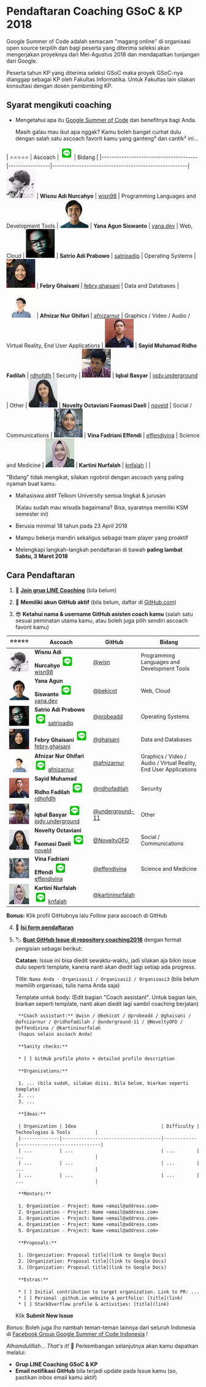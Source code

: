 # Pendaftaran Coaching GSoC & KP 2018

Google Summer of Code adalah semacam "magang online" di organisasi open source terpilih dan bagi peserta yang diterima seleksi akan mengerjakan proyeknya dari Mei-Agustus 2018 dan mendapatkan tunjangan dari Google.

Peserta tahun KP yang diterima seleksi GSoC maka proyek GSoC-nya dianggap sebagai KP oleh Fakultas Informatika. Untuk Fakultas lain silakan konsultasi dengan dosen pembimbing KP.

## Syarat mengikuti coaching

* Mengetahui apa itu [Google Summer of Code](/) dan benefitnya bagi Anda.

  Masih galau mau ikut apa nggak? Kamu boleh banget curhat dulu dengan salah satu ascoach favorit kamu yang ganteng² dan cantik² ini...
  
| ⭐⭐⭐⭐⭐                       | Ascoach            | ![LINE](icons8-line-32.png) | Bidang                                                | 
|---------------------------------------|-----------------|-------------------------------------------------------|
![ascoach](telkomuniversity-2018/wisn75.jpg) | **Wisnu Adi Nurcahyo** | [wisn98](https://line.me/ti/p/wisn98) | Programming Languages and Development Tools |
![ascoach](telkomuniversity-2018/bekicot75.jpg) | **Yana Agun Siswanto** | [yana.dev](https://line.me/ti/p/yana.dev) | Web, Cloud |
![ascoach](telkomuniversity-2018/probeadd75.jpg) | **Satrio Adi Prabowo** | [satrioadip](https://line.me/ti/p/satrioadip) | Operating Systems |
![ascoach](telkomuniversity-2018/ghaisani75.jpg) | **Febry Ghaisani** | [febry.ghaisani](https://line.me/ti/p/febry.ghaisani) | Data and Databases |
![ascoach](telkomuniversity-2018/afnizarnur75.jpg) | **Afnizar Nur Ghifari** | [afnizarnur](https://line.me/ti/p/afnizarnur) | Graphics / Video / Audio / Virtual Reality, End User Applications |
![ascoach](telkomuniversity-2018/ridhofadilah75.jpg) | **Sayid Muhamad Ridho Fadilah** | [rdhofdlh](https://line.me/ti/p/rdhofdlh) | Security |
![ascoach](telkomuniversity-2018/underground-1175.jpg) | **Iqbal Basyar** | [iqdy.underground](https://line.me/ti/p/iqdy.underground) | Other |
![ascoach](telkomuniversity-2018/NoveltyOFD75.jpg) | **Novelty Octaviani Faomasi Daeli** | [noveld](https://line.me/ti/p/noveld) | Social / Communications |
![ascoach](telkomuniversity-2018/effendivina75.jpg) | **Vina Fadriani Effendi** | [effendivina](https://line.me/ti/p/effendivina) | Science and Medicine |
![ascoach](telkomuniversity-2018/kartininurfalah75.jpg) | **Kartini Nurfalah** | [knfalah](https://line.me/ti/p/knfalah) |  |
  
   "Bidang" tidak mengikat, silakan ngobrol dengan ascoach yang paling nyaman buat kamu.
   
* Mahasiswa aktif Telkom University semua tingkat & jurusan

  (Kalau sudah mau wisuda bagaimana? Bisa, syaratnya memiliki KSM semester ini)

* Berusia minimal 18 tahun pada 23 April 2018
* Mampu bekerja mandiri sekaligus sebagai team player yang proaktif
* Melengkapi langkah-langkah pendaftaran di bawah **paling lambat Sabtu, 3 Maret 2018**

## Cara Pendaftaran

1. 💬 **[Join grup LINE Coaching](https://line.me/ti/g/-t_sKxNHNu)** (bila belum)
     
2. 🧐 **Memiliki akun GitHub aktif** (bila belum, daftar di [GitHub.com](https://github.com))

3. 😎 **Ketahui nama & username GitHub asisten coach kamu** (salah satu sesuai peminatan utama kamu, atau boleh juga pilih sendiri ascoach favorit kamu)

| ⭐⭐⭐⭐⭐                            | Ascoach            | GitHub                                | Bidang                                                | 
|---------------------------------------|-----------------|---------------------------------------|-------------------------------------------------------|
![ascoach](telkomuniversity-2018/wisn75.jpg) | **Wisnu Adi Nurcahyo** ![LINE](icons8-line-32.png) [wisn98](https://line.me/ti/p/wisn98) | [@wisn](https://github.com/wisn) | Programming Languages and Development Tools |
![ascoach](telkomuniversity-2018/bekicot75.jpg) | **Yana Agun Siswanto** ![LINE](icons8-line-32.png) [yana.dev](https://line.me/ti/p/yana.dev)  | [@bekicot](https://github.com/bekicot) | Web, Cloud |
![ascoach](telkomuniversity-2018/probeadd75.jpg) | **Satrio Adi Prabowo**  ![LINE](icons8-line-32.png) [satrioadip](https://line.me/ti/p/satrioadip) | [@probeadd](https://github.com/probeadd) | Operating Systems |
![ascoach](telkomuniversity-2018/ghaisani75.jpg) | **Febry Ghaisani** ![LINE](icons8-line-32.png) [febry.ghaisani](https://line.me/ti/p/febry.ghaisani) | [@ghaisani](https://github.com/ghaisani) | Data and Databases |
![ascoach](telkomuniversity-2018/afnizarnur75.jpg) | **Afnizar Nur Ghifari** ![LINE](icons8-line-32.png) [afnizarnur](https://line.me/ti/p/afnizarnur) | [@afnizarnur](https://github.com/afnizarnur) | Graphics / Video / Audio / Virtual Reality, End User Applications |
![ascoach](telkomuniversity-2018/ridhofadilah75.jpg) | **Sayid Muhamad Ridho Fadilah** ![LINE](icons8-line-32.png) [rdhofdlh](https://line.me/ti/p/rdhofdlh) | [@ridhofadilah](https://github.com/ridhofadilah) | Security |
![ascoach](telkomuniversity-2018/underground-1175.jpg) | **Iqbal Basyar** ![LINE](icons8-line-32.png) [iqdy.underground](https://line.me/ti/p/iqdy.underground) | [@underground-11](https://github.com/underground-11) | Other |
![ascoach](telkomuniversity-2018/NoveltyOFD75.jpg) | **Novelty Octaviani Faomasi Daeli** ![LINE](icons8-line-32.png) [noveld](https://line.me/ti/p/noveld) | [@NoveltyOFD](https://github.com/NoveltyOFD) | Social / Communications |
![ascoach](telkomuniversity-2018/effendivina75.jpg) | **Vina Fadriani Effendi** ![LINE](icons8-line-32.png) [effendivina](https://line.me/ti/p/effendivina) | [@effendivina](https://github.com/effendivina) | Science and Medicine |
![ascoach](telkomuniversity-2018/kartininurfalah75.jpg) | **Kartini Nurfalah** ![LINE](icons8-line-32.png) [knfalah](https://line.me/ti/p/knfalah) | [@kartininurfalah](https://github.com/kartininurfalah) |  |
   
   **Bonus:** Klik profil GitHubnya lalu _Follow_ para ascoach di GitHub

4. 📜 **[Isi form pendaftaran](https://goo.gl/forms/6FZJHMid74SEmWi93)**

5. 🏷 **[Buat GitHub Issue di repository coaching2018](https://github.com/gsocindonesia/coaching2018/issues/new)** dengan format pengisian sebagai berikut:

   **Catatan:** Issue ini bisa diedit sewaktu-waktu, jadi silakan aja bikin issue dulu seperti template, karena nanti akan diedit lagi setiap ada progress.

   Title: `Nama Anda - Organisasi1 / Organisasi2 / Organisasi3` (bila belum memilih organisasi, tulis nama Anda saja)
   
   Template untuk body: (Edit bagian "Coach assistant". Untuk bagian lain, biarkan seperti template, nanti akan diedit lagi sambil coaching berjalan)
   
        **Coach assistant:** @wisn / @bekicot / @probeadd / @ghaisani / @afnizarnur / @ridhofadilah / @underground-11 / @NoveltyOFD / @effendivina / @kartininurfalah
        (hapus selain ascoach Anda)

        **Sanity checks:**

        * [ ] GitHub profile photo + detailed profile description

        **Organizations:**

        1. ... (bila sudah, silakan diisi. Bila belum, biarkan seperti template)
        2. ...
        3. ...

        **Ideas:**

        | Organization | Idea                               | Difficulty | Technologies & Tools         |
        |--------------|------------------------------------|------------|------------------------------|
        | ...          | ...                                | ...        | ...                          |
        | ...          | ...                                | ...        | ...                          |
        | ...          | ...                                | ...        | ...                          |

        **Mentors:**

        1. Organization - Project: Name <email@address.com>
        2. Organization - Project: Name <email@address.com>
        3. Organization - Project: Name <email@address.com>
        4. Organization - Project: Name <email@address.com>
        5. Organization - Project: Name <email@address.com>

        **Proposals:**

        1. [Organization: Proposal title](link to Google Docs)
        2. [Organization: Proposal title](link to Google Docs)
        3. [Organization: Proposal title](link to Google Docs)

        **Extras:**

        * [ ] Initial contribution to target organization. Link to PR: ...
        * [ ] Personal .github.io website & portfolio: [title](link)
        * [ ] StackOverflow profile & activities: [title](link)

   Klik **Submit New Issue**

_Bonus:_ Boleh juga lho nambah teman-teman lainnya dari seluruh Indonesia di [Facebook Group Google Summer of Code Indonesia](https://www.facebook.com/groups/gsoc.indonesia) !

_Alhamdulillah... That's it!_ 🎉 Perkembangan selanjutnya akan kamu dapatkan melalui:

* **Grup LINE Coaching GSoC & KP**
* **Email notifikasi GitHub** bila terjadi update pada Issue kamu (so, pastikan inbox email kamu aktif)
